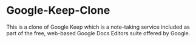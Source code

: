 # Google-Keep-Clone
This is a clone of Google Keep which is a note-taking service included as part of the free, web-based Google Docs Editors suite offered by Google.
